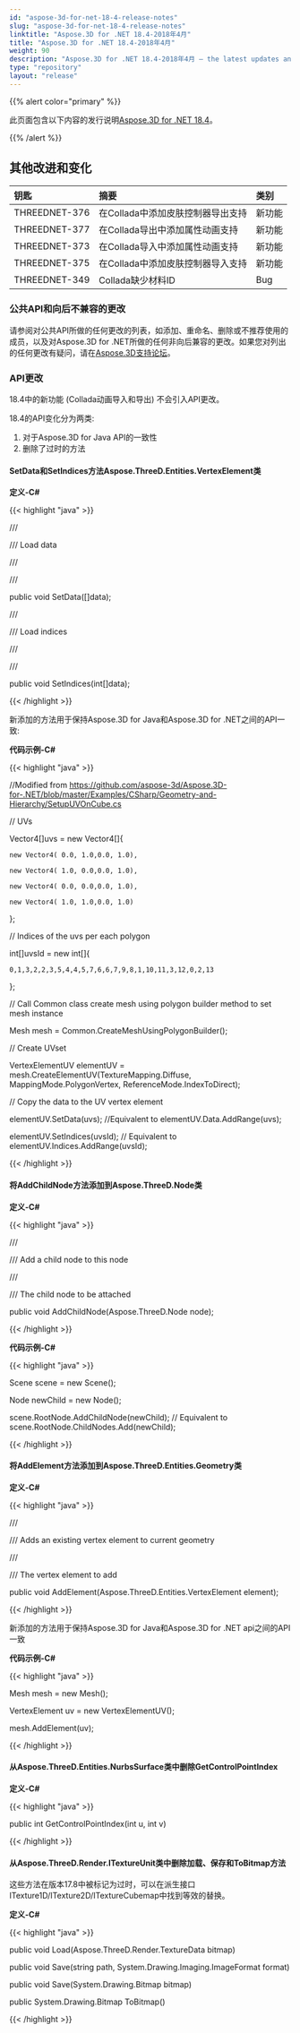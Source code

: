 ```yaml
---
id: "aspose-3d-for-net-18-4-release-notes"
slug: "aspose-3d-for-net-18-4-release-notes"
linktitle: "Aspose.3D for .NET 18.4-2018年4月"
title: "Aspose.3D for .NET 18.4-2018年4月"
weight: 90
description: "Aspose.3D for .NET 18.4-2018年4月 – the latest updates and fixes."
type: "repository"
layout: "release"
---
```

{{% alert color="primary" %}}

此页面包含以下内容的发行说明[Aspose.3D for .NET 18.4](https://www.nuget.org/packages/Aspose.3D/18.4.0)。

{{% /alert %}}
## **其他改进和变化**

|**钥匙**|**摘要**|**类别**|
|:- |:- |:- |
|THREEDNET-376|在Collada中添加皮肤控制器导出支持|新功能|
|THREEDNET-377|在Collada导出中添加属性动画支持|新功能|
|THREEDNET-373|在Collada导入中添加属性动画支持|新功能|
|THREEDNET-375|在Collada中添加皮肤控制器导入支持|新功能|
|THREEDNET-349|Collada缺少材料ID|Bug|
### **公共API和向后不兼容的更改**
请参阅对公共API所做的任何更改的列表，如添加、重命名、删除或不推荐使用的成员，以及对Aspose.3D for .NET所做的任何非向后兼容的更改。如果您对列出的任何更改有疑问，请在[Aspose.3D支持论坛](https://forum.aspose.com/c/3d/18)。
### **API更改**
18.4中的新功能 (Collada动画导入和导出) 不会引入API更改。

18.4的API变化分为两类:

1. 对于Aspose.3D for Java API的一致性
1. 删除了过时的方法
#### **SetData和SetIndices方法Aspose.ThreeD.Entities.VertexElement类**
**定义-C#**

{{< highlight "java" >}}

 /// <summary>

/// Load data

/// </summary>

/// <param name="data"></param>

public void SetData([]data);

/// <summary>

/// Load indices

/// </summary>

/// <param name="data"></param>

public void SetIndices(int[]data);

{{< /highlight >}}

新添加的方法用于保持Aspose.3D for Java和Aspose.3D for .NET之间的API一致:

**代码示例-C#**

{{< highlight "java" >}}

 //Modified from https://github.com/aspose-3d/Aspose.3D-for-.NET/blob/master/Examples/CSharp/Geometry-and-Hierarchy/SetupUVOnCube.cs

// UVs

Vector4[]uvs = new Vector4[]{

    new Vector4( 0.0, 1.0,0.0, 1.0),

    new Vector4( 1.0, 0.0,0.0, 1.0),

    new Vector4( 0.0, 0.0,0.0, 1.0),

    new Vector4( 1.0, 1.0,0.0, 1.0)

};

// Indices of the uvs per each polygon

int[]uvsId = new int[]{

    0,1,3,2,2,3,5,4,4,5,7,6,6,7,9,8,1,10,11,3,12,0,2,13

};

// Call Common class create mesh using polygon builder method to set mesh instance

Mesh mesh = Common.CreateMeshUsingPolygonBuilder();

// Create UVset

VertexElementUV elementUV = mesh.CreateElementUV(TextureMapping.Diffuse, MappingMode.PolygonVertex, ReferenceMode.IndexToDirect);

// Copy the data to the UV vertex element

elementUV.SetData(uvs); //Equivalent to elementUV.Data.AddRange(uvs);

elementUV.SetIndices(uvsId); // Equivalent to elementUV.Indices.AddRange(uvsId);

{{< /highlight >}}
#### **将AddChildNode方法添加到Aspose.ThreeD.Node类**
**定义-C#**

{{< highlight "java" >}}

 /// <summary>

/// Add a child node to this node

/// </summary>

/// <param name="node">The child node to be attached</param>

public void AddChildNode(Aspose.ThreeD.Node node);

{{< /highlight >}}

**代码示例-C#**

{{< highlight "java" >}}

 Scene scene = new Scene();

Node newChild = new Node();

scene.RootNode.AddChildNode(newChild); // Equivalent to scene.RootNode.ChildNodes.Add(newChild);

{{< /highlight >}}


#### **将AddElement方法添加到Aspose.ThreeD.Entities.Geometry类**
**定义-C#**

{{< highlight "java" >}}

 /// <summary>

/// Adds an existing vertex element to current geometry

/// </summary>

/// <param name="element">The vertex element to add</param>

public void AddElement(Aspose.ThreeD.Entities.VertexElement element);

{{< /highlight >}}

新添加的方法用于保持Aspose.3D for Java和Aspose.3D for .NET api之间的API一致

**代码示例-C#**

{{< highlight "java" >}}

 Mesh mesh = new Mesh();

VertexElement uv = new VertexElementUV();

mesh.AddElement(uv);

{{< /highlight >}}
#### **从Aspose.ThreeD.Entities.NurbsSurface类中删除GetControlPointIndex**
**定义-C#**

{{< highlight "java" >}}

 public int GetControlPointIndex(int u, int v)

{{< /highlight >}}
#### **从Aspose.ThreeD.Render.ITextureUnit类中删除加载、保存和ToBitmap方法**
这些方法在版本17.8中被标记为过时，可以在派生接口ITexture1D/ITexture2D/ITextureCubemap中找到等效的替换。

**定义-C#**

{{< highlight "java" >}}

 public void Load(Aspose.ThreeD.Render.TextureData bitmap)

public void Save(string path, System.Drawing.Imaging.ImageFormat format)

public void Save(System.Drawing.Bitmap bitmap)

public System.Drawing.Bitmap ToBitmap()

{{< /highlight >}}
